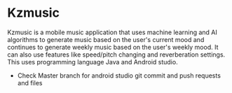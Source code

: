 # Kzmusic
Kzmusic is a mobile music application that uses machine learning and AI algorithms to generate music based on the user's current mood and continues to generate weekly music based on the user's weekly mood. It can also use features like speed/pitch changing and reverberation settings. This uses programming language Java and Android studio.

- Check Master branch for android studio git commit and push requests and files
